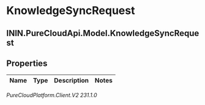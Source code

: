 # KnowledgeSyncRequest

## ININ.PureCloudApi.Model.KnowledgeSyncRequest

## Properties

|Name | Type | Description | Notes|
|------------ | ------------- | ------------- | -------------|



_PureCloudPlatform.Client.V2 231.1.0_
